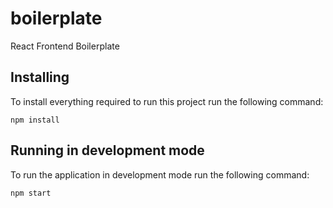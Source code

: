 # boilerplate
React Frontend Boilerplate

## Installing
To install everything required to run this project run the following command:

`npm install`

## Running in development mode
To run the application in development mode run the following command:

`npm start`
